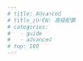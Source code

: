 ```yaml
---
# title: Advanced
# title_zh-CN: 高级配置
# categories:
#   - guide
#   - advanced
# top: 100
---
```


<!-- This page will not be displayed unless access /guide/advanced directly -->

<WorkInProgress />
